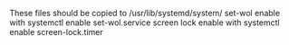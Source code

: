 These files should be copied to /usr/lib/systemd/system/
set-wol enable with systemctl enable set-wol.service
screen lock enable with systemctl enable screen-lock.timer
